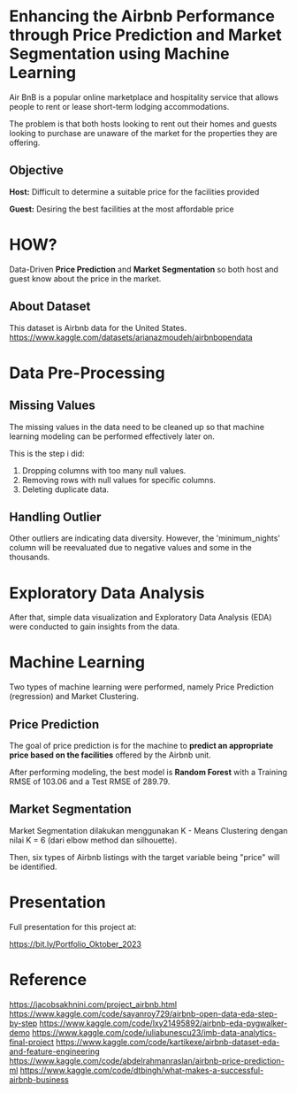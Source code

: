 
# Enhancing the Airbnb Performance through Price Prediction and Market Segmentation using Machine Learning

Air BnB is a popular online marketplace and hospitality service that allows people to rent or lease short-term lodging accommodations.

The problem is that both hosts looking to rent out their homes and guests looking to purchase are unaware of the market for the properties they are offering.

## Objective
**Host:** Difficult to determine a suitable price for the facilities provided

**Guest:** Desiring the best facilities at the most affordable price

# HOW?
Data-Driven **Price Prediction** and **Market Segmentation** so both host and guest know about the price in the market.

## About Dataset
This dataset is Airbnb data for the United States.
https://www.kaggle.com/datasets/arianazmoudeh/airbnbopendata

# Data Pre-Processing
## Missing Values
The missing values in the data need to be cleaned up so that machine learning modeling can be performed effectively later on. 

This is the step i did:
1. Dropping columns with too many null values.
2. Removing rows with null values for specific columns.
3. Deleting duplicate data.

## Handling Outlier
Other outliers are indicating data diversity. However, the 'minimum_nights' column will be reevaluated due to negative values and some in the thousands.

# Exploratory Data Analysis
After that, simple data visualization and Exploratory Data Analysis (EDA) were conducted to gain insights from the data. 

# Machine Learning
Two types of machine learning were performed, namely Price Prediction (regression) and Market Clustering.

## Price Prediction
The goal of price prediction is for the machine to **predict an appropriate price based on the facilities** offered by the Airbnb unit.

After performing modeling, the best model is **Random Forest** with a Training RMSE of 103.06 and a Test RMSE of 289.79.

## Market Segmentation
Market Segmentation dilakukan menggunakan K - Means Clustering dengan nilai K = 6 (dari elbow method dan silhouette).

Then, six types of Airbnb listings with the target variable being "price" will be identified.

# Presentation
Full presentation for this project at:

https://bit.ly/Portfolio_Oktober_2023

# Reference
https://jacobsakhnini.com/project_airbnb.html
https://www.kaggle.com/code/sayanroy729/airbnb-open-data-eda-step-by-step
https://www.kaggle.com/code/lxy21495892/airbnb-eda-pygwalker-demo
https://www.kaggle.com/code/iuliabunescu23/imb-data-analytics-final-project
https://www.kaggle.com/code/kartikexe/airbnb-dataset-eda-and-feature-engineering
https://www.kaggle.com/code/abdelrahmanraslan/airbnb-price-prediction-ml
https://www.kaggle.com/code/dtbingh/what-makes-a-successful-airbnb-business

